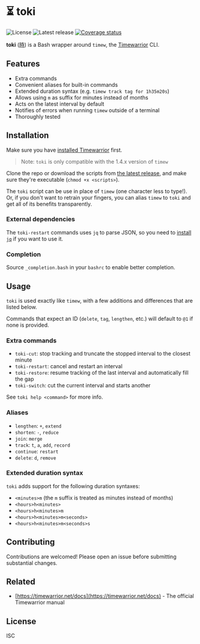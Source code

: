 # ⏳ toki

![License](https://badgen.net/github/license/cheap-glitch/toki?color=green)
![Latest release](https://badgen.net/github/release/cheap-glitch/toki?color=green)
[![Coverage status](https://coveralls.io/repos/github/cheap-glitch/toki/badge.svg?branch=main)](https://coveralls.io/github/cheap-glitch/toki?branch=main)

**toki**  ([時](https://jisho.org/search/%E6%99%82)) is  a  Bash wrapper  around
`timew`, the [Timewarrior](https://timewarrior.net) CLI.

## Features

 * Extra commands
 * Convenient aliases for built-in commands
 * Extended duration syntax (e.g. `timew track tag for 1h35m20s`)
 * Allows using `m` as suffix for minutes instead of months
 * Acts on the latest interval by default
 * Notifies of errors when running `timew` outside of a terminal
 * Thoroughly tested

## Installation

Make sure you have [installed Timewarrior](https://timewarrior.net/docs/install) first.

> Note: `toki` is only compatible with the 1.4.x version of `timew`

Clone the repo or download the scripts from [the latest release](https://github.com/cheap-glitch/toki/releases/latest),
and make sure they're executable (`chmod +x <scripts>`).

The `toki` script can be use in  place of `timew` (one character less to type!).
Or, if you don't  want to retrain your fingers, you can  alias `timew` to `toki`
and get all of its benefits transparently.

### External dependencies

The `toki-restart` commands uses `jq` to parse JSON, so you need to
[install `jq`](https://stedolan.github.io/jq/download) if you want to use it.

### Completion

Source `_completion.bash` in your `bashrc` to enable better completion.

## Usage

`toki` is used  exactly like `timew`, with a few  additions and differences that
are listed below.

Commands that expect  an ID (`delete`, `tag`, `lengthen`, etc.)  will default to
`@1` if none is provided.

### Extra commands

 * `toki-cut`: stop tracking and truncate the stopped interval to the closest minute
 * `toki-restart`: cancel and restart an interval
 * `toki-restore`: resume tracking of the last interval and automatically fill the gap
 * `toki-switch`: cut the current interval and starts another

See `toki help <command>` for more info.

### Aliases

 * `lengthen`: `+`, `extend`
 * `shorten`: `-`, `reduce`
 * `join`: `merge`
 * `track`: `t`, `a`, `add`, `record`
 * `continue`: `restart`
 * `delete`: `d`, `remove`

### Extended duration syntax

`toki` adds support for the following duration syntaxes:
 * `<minutes>m` (the `m` suffix is treated as minutes instead of months)
 * `<hours>h<minutes>`
 * `<hours>h<minutes>m`
 * `<hours>h<minutes>m<seconds>`
 * `<hours>h<minutes>m<seconds>s`

## Contributing

Contributions are welcomed! Please open an issue before submitting substantial changes.

## Related

 * [https://timewarrior.net/docs](https://timewarrior.net/docs) - The official Timewarrior manual

## License

ISC
